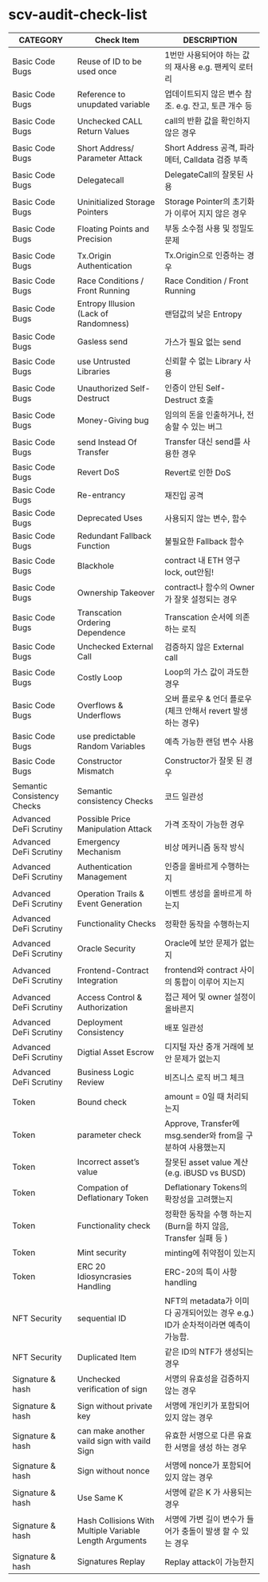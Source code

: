 # scv-audit-check-list

|CATEGORY|Check Item                                             |DESCRIPTION                                                                     |
|--------|-------------------------------------------------------|--------------------------------------------------------------------------------|
|Basic Code Bugs|Reuse of ID to be used once                            |1번만 사용되어야 하는 값의 재사용 e.g. 팬케익 로터리                                                |
|Basic Code Bugs|Reference to unupdated variable                        |업데이트되지 않은 변수 참조. e.g. 잔고, 토큰 개수 등                                               |
|Basic Code Bugs|Unchecked CALL Return Values                           |call의 반환 값을 확인하지 않은 경우                                                          |
|Basic Code Bugs|Short Address/ Parameter Attack                        |Short Address 공격, 파라메터, Calldata 검증 부족                                          |
|Basic Code Bugs|Delegatecall                                           |DelegateCall의 잘못된 사용                                                            |
|Basic Code Bugs|Uninitialized Storage Pointers                         |Storage Pointer의 초기화가 이루어 지지 않은 경우                                              |
|Basic Code Bugs|Floating Points and Precision                          |부동 소수점 사용 및 정밀도 문제                                                              |
|Basic Code Bugs|Tx.Origin Authentication                               |Tx.Origin으로 인증하는 경우                                                             |
|Basic Code Bugs|Race Conditions / Front Running                        |Race Condition / Front Running                                                  |
|Basic Code Bugs|Entropy Illusion (Lack of Randomness)                  |랜덤값의 낮은 Entropy                                                                 |
|Basic Code Bugs|Gasless send                                           |가스가 필요 없는 send                                                                  |
|Basic Code Bugs|use Untrusted Libraries                                |신뢰할 수 없는 Library 사용                                                             |
|Basic Code Bugs|Unauthorized Self-Destruct                             |인증이 안된 Self-Destruct 호출                                                         |
|Basic Code Bugs|Money-Giving bug                                       |임의의 돈을 인출하거나, 전송할 수 있는 버그                                                       |
|Basic Code Bugs|send Instead Of Transfer                               |Transfer 대신 send를 사용한 경우                                                        |
|Basic Code Bugs|Revert DoS                                             |Revert로 인한 DoS                                                                  |
|Basic Code Bugs|Re-entrancy                                            |재진입 공격                                                                          |
|Basic Code Bugs|Deprecated Uses                                        |사용되지 않는 변수, 함수                                                                  |
|Basic Code Bugs|Redundant Fallback Function                            |불필요한 Fallback 함수                                                                |
|Basic Code Bugs|Blackhole                                              |contract 내 ETH 영구 lock, out안됨!                                                  |
|Basic Code Bugs|Ownership Takeover                                     |contract나 함수의 Owner가 잘못 설정되는 경우                                                 |
|Basic Code Bugs|Transcation Ordering Dependence                        |Transcation 순서에 의존하는 로직                                                         |
|Basic Code Bugs|Unchecked External Call                                |검증하지 않은 External call                                                           |
|Basic Code Bugs|Costly Loop                                            |Loop의 가스 값이 과도한 경우                                                              |
|Basic Code Bugs|Overflows & Underflows                                 |오버 플로우 & 언더 플로우 (체크 안해서 revert 발생 하는 경우)                                        |
|Basic Code Bugs|use predictable Random Variables                       |예측 가능한 랜덤 변수 사용                                                                 |
|Basic Code Bugs|Constructor Mismatch                                   |Constructor가 잘못 된 경우                                                            |
|Semantic Consistency Checks|Semantic consistency Checks                            |코드 일관성                                                                          |
|Advanced DeFi Scrutiny|Possible Price Manipulation Attack                     |가격 조작이 가능한 경우                                                                   |
|Advanced DeFi Scrutiny|Emergency Mechanism                                    |비상 메커니즘 동작 방식                                                                   |
|Advanced DeFi Scrutiny|Authentication Management                              |인증을 올바르게 수행하는지                                                                  |
|Advanced DeFi Scrutiny|Operation Trails & Event Generation                    |이벤트 생성을 올바르게 하는지                                                                               |
|Advanced DeFi Scrutiny|Functionality Checks                                   |정확한 동작을 수행하는지                                                                   |
|Advanced DeFi Scrutiny|Oracle Security                                        |Oracle에 보안 문제가 없는지                                                              |
|Advanced DeFi Scrutiny|Frontend-Contract Integration                          |frontend와 contract 사이의 통합이 이루어 지는지                                              |
|Advanced DeFi Scrutiny|Access Control & Authorization                         |접근 제어 및 owner 설정이 올바른지                                                          |
|Advanced DeFi Scrutiny|Deployment Consistency                                 |배포 일관성                                                                          |
|Advanced DeFi Scrutiny|Digtial Asset Escrow                                   |디지털 자산 중개 거래에 보안 문제가 없는지                                                        |
|Advanced DeFi Scrutiny|Business Logic Review                                  |비즈니스 로직 버그 체크                                                                               |
|Token   |Bound check                                            |amount = 0일 때 처리되는지                                                             |
|Token   |parameter check                                        |Approve, Transfer에 msg.sender와 from을 구분하여 사용했는지                                 |
|Token   |Incorrect asset’s value                                |잘못된 asset value 계산 (e.g. iBUSD vs BUSD)                                         |
|Token   |Compation of Deflationary Token                        |Deflationary Tokens의 확장성을 고려했는지                                                 |
|Token   |Functionality check                                    |정확한 동작을 수행 하는지 (Burn을 하지 않음, Transfer 실패 등 )                                    |
|Token   |Mint security                                          |minting에 취약점이 있는지                                                               |
|Token   |ERC 20 Idiosyncrasies Handling                         |ERC-20의 특이 사항 handling                                                          |
|NFT Security|sequential ID                                          |NFT의 metadata가 이미 다 공개되어있는 경우 e.g.) ID가 순차적이라면 예측이 가능함.                         |
|NFT Security|Duplicated Item                                        |같은 ID의 NTF가 생성되는 경우                                                             |
|Signature & hash|Unchecked verification of sign                         |서명의 유효성을 검증하지 않는 경우                                                             |
|Signature & hash|Sign without private key                               |서명에 개인키가 포함되어 있지 않는 경우                                                          |
|Signature & hash|can make another vaild sign with vaild Sign            |유효한 서명으로 다른 유효한 서명을 생성 하는 경우                                                    |
|Signature & hash|Sign without nonce                                     |서명에 nonce가 포함되어있지 않는 경우                                                         |
|Signature & hash|Use Same K                                             |서명에 같은 K 가 사용되는 경우                                                              |
|Signature & hash|Hash Collisions With Multiple Variable Length Arguments|서명에 가변 길이 변수가 들어가 충돌이 발생 할 수 있는 경우                                              |
|Signature & hash|Signatures Replay                                      |Replay attack이 가능한지                                                             |
